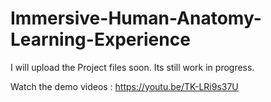 # Immersive-Human-Anatomy-Learning-Experience

I will upload the Project files soon. Its still work in progress.

Watch the demo videos :
https://youtu.be/TK-LRi9s37U
